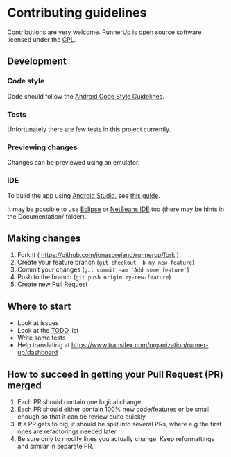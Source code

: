# Contributing guidelines

Contributions are very welcome. RunnerUp is open source software licensed under the [GPL](LICENCE).

## Development

### Code style

Code should follow the [Android Code Style Guidelines](https://source.android.com/source/code-style.html).

### Tests

Unfortunately there are few tests in this project currently.

### Previewing changes

Changes can be previewed using an emulator.

### IDE

To build the app using [Android Studio](https://developer.android.com/sdk/installing/studio.html), see [this guide](Documentation/howto-build-with-android-studio.txt).

It may be possible to use [Eclipse](http://www.eclipse.org/)  or [NetBeans IDE](https://netbeans.org/) too (there may be hints in the Documentation/ folder).

## Making changes

1. Fork it ( https://github.com/jonasoreland/runnerup/fork )
2. Create your feature branch (`git checkout -b my-new-feature`)
3. Commit your changes (`git commit -am 'Add some feature'`)
4. Push to the branch (`git push origin my-new-feature`)
5. Create new Pull Request

## Where to start

- Look at issues
- Look at the [TODO](TODO) list
- Write some tests
- Help translating at https://www.transifex.com/organization/runner-up/dashboard

## How to succeed in getting your Pull Request (PR) merged

1. Each PR should contain one logical change
2. Each PR should either contain 100% new code/features or be small enough so that it can be review quite quickly
3. If a PR gets to big, it should be split into several PRs, where e.g the first ones are refactorings needed later
4. Be sure only to modify lines you actually change. Keep reformattings and similar in separate PR.
